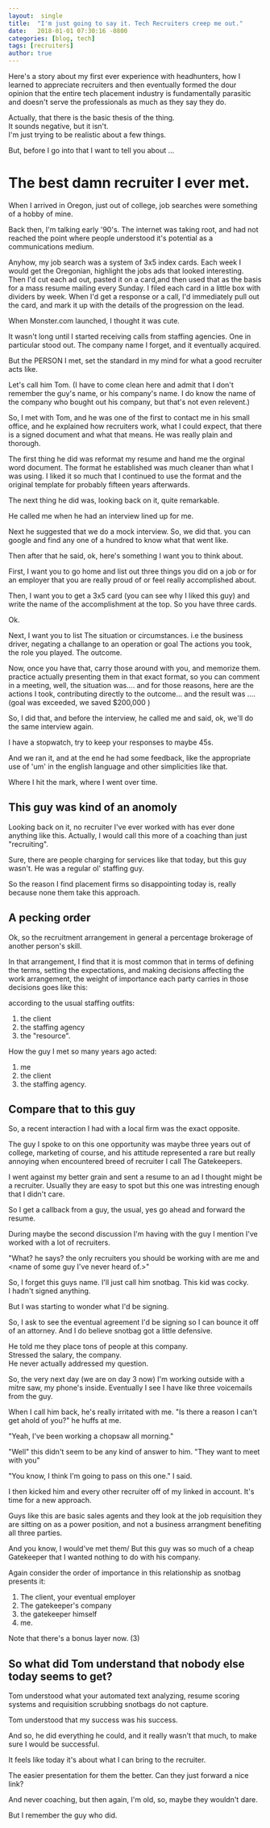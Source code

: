 ```yaml
---
layout:  single
title:  "I'm just going to say it. Tech Recruiters creep me out."
date:   2018-01-01 07:30:16 -0800
categories: [blog, tech]
tags: [recruiters]
author: true 
---
```


Here's a story about my first ever experience with headhunters, how I learned to appreciate recruiters and then eventually formed the dour opinion that the entire tech placement industry is fundamentally parasitic and doesn't serve the professionals as much as they say they do.

Actually, that there is the basic thesis of the thing.  
It sounds negative, but it isn't.  
I'm just trying to be realistic about a few things.

But, before I go into that I want to tell you about ...

# The best damn recruiter I ever met.

When I arrived in Oregon, just out of college, job searches were something of a hobby of mine.  

Back then, I'm talking early '90's. The internet was taking root, and had not reached the point where people understood it's potential as a communications medium. 

Anyhow, my job search was a system of 3x5 index cards.  Each week I would get the Oregonian, highlight the jobs ads that looked interesting. Then I'd cut each ad out, pasted it on a card,and then used that as the basis for a mass resume mailing every Sunday.   I filed each card in a little box with dividers by week. When I'd get a response or a call, I'd immediately pull out the card, and mark it up with the details of the progression on the lead.    

When Monster.com launched, I thought it was cute.

It wasn't long until I started receiving calls from staffing agencies.  One in particular stood out.  The company name I forget, and it eventually acquired.  

But the PERSON I met, set the standard in my mind for what a good recruiter acts like.

Let's call him Tom.  (I have to come clean here and admit that I don't remember the guy's name, or his company's name.  I do know the name of the company who bought out his company, but that's not even relevent.)

So, I met with Tom, and he was one of the first to contact me in his small office, and he explained how recruiters work, what I could expect, that there is a signed document and what that means.  He was really plain and thorough.  

The first thing he did was reformat my resume and hand me the orginal word document.  The format he established was much cleaner than what I was using.  I liked it so much that I continued to use the format and the original template for probably fifteen years afterwards.

The next thing he did was, looking back on it, quite remarkable.

He called me when he had an interview lined up for me.  

Next he suggested that we do a mock interview.
So, we did that.  you can google and find any one of a hundred to know what that went like.

Then after that he said, ok, here's something I want you to think about.

First, I want you to go home and list out three things you did on a job or for an employer that you are really proud of or feel really accomplished about.

Then, I want you to get a 3x5 card (you can see why I liked this guy) and write the name of the accomplishment at the top.  So you have three cards.  

Ok.

Next, I want you to list
The situation or circumstances.  i.e the business driver, negating a challange to an operation or goal
The actions you took, the role you played.
The outcome.  

Now, once you have that, carry those around with you, and memorize them.  
practice actually presenting them in that exact format, so you can comment in a meeting,
well, the situation was....
and for those reasons, here are the actions I took, contributing directly to the outcome...
and the result was .... (goal was exceeded, we saved $200,000 )

So, I did that, and before the interview, he called me and said, ok, we'll do the same interview again.  

I have a stopwatch, try to keep your responses to maybe 45s.

And we ran it, and at the end he had some feedback, like the appropriate use of 'um' in the english language and other simplicities like that.   

Where I hit the mark, where I went over time.

## This guy was kind of an anomoly

Looking back on it, no recruiter I've ever worked with has ever done anything like this. 
Actually, I would call this more of a coaching than just "recruiting".

Sure, there are people charging for services like that today, but this guy wasn't.
He was a regular ol' staffing guy.

So the reason I find placement firms so disappointing today is, really because none them take this approach.

## A pecking order

Ok, so the recruitment arrangement in general a percentage brokerage of another person's skill.

In that arrangement, I find that it is most common that in terms of defining the terms, setting the expectations, and making decisions affecting the work arrangement, the weight of importance each party carries in those decisions goes like this:

according to the usual staffing outfits:
1) the client
2) the staffing agency
3) the "resource".  

How the guy I met so many years ago acted:
1) me
2) the client
3) the staffing agency.


## Compare that to this guy

So, a recent interaction I had with a local firm was the exact opposite.  

The guy I spoke to on this one opportunity was maybe three years out of college, marketing of course, and his attitude represented a rare but really annoying when encountered breed of recruiter I call The Gatekeepers.

I went against my better grain and sent a resume to an ad I thought might be a recruiter.  Usually they are easy to spot but this one was intresting enough that I didn't care.

So I get a callback from a guy, the usual, yes go ahead and forward the resume.

During maybe the second discussion I'm having with the guy I mention I've worked with a lot of recruiters.

"What? he says? the only recruiters you should be working with are me and <name of some guy I've never heard of.>"  

So, I forget this guys name.  I'll just call him snotbag.
This kid was cocky.  
I hadn't signed anything.

But I was starting to wonder what I'd be signing.

So, I ask to see the eventual agreement I'd be signing so I can bounce it off of an attorney.
And I do believe snotbag got a little defensive.  

He told me they place tons of people at this company.  
Stressed the salary, the company.  
He never actually addressed my question.

So, the very next day  (we are on day 3 now) I'm working outside with a mitre saw, my phone's inside.
Eventually I see I have like three voicemails from the guy.

When I call him back, he's really irritated with me.
"Is there a reason I can't get ahold of you?" he huffs at me.

"Yeah, I've been working a chopsaw all morning."  

"Well" this didn't seem to be any kind of answer to him. "They want to meet with you"

"You know, I think I'm going to pass on this one."  I said.

I then kicked him and every other recruiter off of my linked in account.
It's time for a new approach.

Guys like this are basic sales agents and they look at the job requisition they are sitting on as a power position, and not a business arrangment benefiting all three parties.

And you know, I would've met them/  But this guy was so much of a cheap Gatekeeper that I wanted nothing to do with his company.  

Again consider the order of importance in this relationship as snotbag presents it:

1) The client, your eventual employer 
2) The gatekeeper's company 
3) the gatekeeper himself
4) me.

Note that there's a bonus layer now. (3)

## So what did Tom understand that nobody else today seems to get?

Tom understood what your automated text analyzing, resume scoring systems and requisition scrubbing snotbags do not capture.

Tom understood that my success was his success.

And so, he did everything he could, and it really wasn't that much, to make sure I would be successful.

It feels like today it's about what I can bring to the recruiter.

The easier presentation for them the better. Can they just forward a nice link?

And never coaching, but then again, I'm old, so, maybe they wouldn't dare.

But I remember the guy who did.


